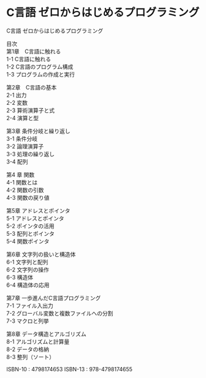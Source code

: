 # C言語 ゼロからはじめるプログラミング
C言語 ゼロからはじめるプログラミング

目次  
第1章　C言語に触れる  
1-1 C言語に触れる  
1-2 C言語のプログラム構成  
1-3 プログラムの作成と実行  

第2章　C言語の基本  
2-1 出力  
2-2 変数  
2-3 算術演算子と式  
2-4 演算と型  

第3章 条件分岐と繰り返し  
3-1 条件分岐  
3-2 論理演算子  
3-3 処理の繰り返し  
3-4 配列  

第4 章 関数  
4-1 関数とは  
4-2 関数の引数  
4-3 関数の戻り値  

第5章 アドレスとポインタ  
5-1 アドレスとポインタ  
5-2 ポインタの活用  
5-3 配列とポインタ  
5-4 関数ポインタ  

第6章 文字列の扱いと構造体  
6-1 文字列と配列  
6-2 文字列の操作  
6-3 構造体  
6-4 構造体の応用  

第7章 一歩進んだC言語プログラミング  
7-1 ファイル入出力  
7-2 グローバル変数と複数ファイルへの分割  
7-3 マクロと列挙  

第8章 データ構造とアルゴリズム  
8-1 アルゴリズムと計算量  
8-2 データの格納  
8-3 整列（ソート）  


ISBN-10 : 4798174653
ISBN-13 : 978-4798174655










